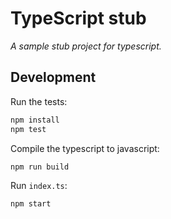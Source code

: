 # TypeScript stub

_A sample stub project for typescript._

## Development

Run the tests:

```sh
npm install
npm test
```

Compile the typescript to javascript:

```sh
npm run build
```

Run `index.ts`:

```sh
npm start
```

